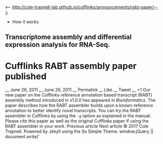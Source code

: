 <-- http://cole-trapnell-lab.github.io/cufflinks/announcements/rabt-paper/-->

* How it works
## Transcriptome assembly and differential expression analysis for RNA-Seq.
# Cufflinks RABT assembly paper published
__ June 26, 2011 __ June 26, 2011 __ Permalink __ Like __ Tweet __ +1
Our new paper on the Cufflinks reference annotation based transcript (RABT) assembly method introduced in v1.0.0 has appeared in _Bioinformatics_. The paper describes how the RABT assembler builds upon a known reference annotation to better identify novel transcripts. You can try the RABT assembler in Cufflinks by using the `-g` option as explained in the manual.
Please cite this paper as well as the original Cufflinks paper if using the RABT assembler in your work.
Previous article Next article
© 2017 Cole Trapnell. Powered by Jekyll using the So Simple Theme.
window.jQuery || document.write('<script src="http://cole-trapnell- lab.github.io/cufflinks/assets/js/vendor/jquery-1.9.1.min.js"><\/script>') var _gaq = _gaq || []; var pluginUrl = '//www.google- analytics.com/plugins/ga/inpage_linkid.js'; _gaq.push(['_require', 'inpage_linkid', pluginUrl]); _gaq.push(['_setAccount', 'UA-6101038-2']); _gaq.push(['_trackPageview']); (function() { var ga = document.createElement('script'); ga.type = 'text/javascript'; ga.async = true; ga.src = ('https:' == document.location.protocol ? 'https://ssl' : 'http://www') + '.google-analytics.com/ga.js'; var s = document.getElementsByTagName('script')[0]; s.parentNode.insertBefore(ga, s); })();